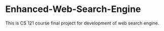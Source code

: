 # Enhanced-Web-Search-Engine
This is CS 121 course final project for development of web search engine.
